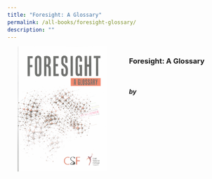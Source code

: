 ```yaml
---
title: "Foresight: A Glossary"
permalink: /all-books/foresight-glossary/
description: ""
---
```

<style>


.grid-container {
	display: grid;
	grid-template-columns: 50% 50%;
	grid-gap: 5%
	}
	
img {
		object-fit: contain;
		width: 100%;
		height: 80%;
	}	

.chapter-divider {
	margin-top: 5%;
	}	
	

</style>

<div class="grid-container">
	<div class="grid-child"><img src="/images/Books/Foresight%20A%20Glossary.png"></div>
	<div class="grid-child">
		<h3>Foresight: A Glossary</h3>
		<i></i><br>
		<i></i><br>
		<b><i>by </i></b>
		<p></p>
	</div>

</div>

<div>

<div class="chapter-divider">
<p><b></b></p>

</div>

<p><b></b></p>

</div>

<p><b></b></p>



<p><b></b></p>



<p><b></b></p>




